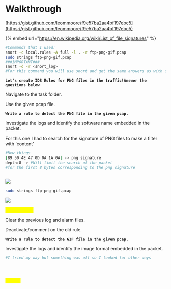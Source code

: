# Walkthrough

[https://gist.github.com/leommoore/f9e57ba2aa4bf197ebc5](https://gist.github.com/leommoore/f9e57ba2aa4bf197ebc5)

{% embed url="https://en.wikipedia.org/wiki/List_of_file_signatures" %}

```bash
#Commands that I used:
snort -c local.rules -A full -l . -r ftp-png-gif.pcap
sudo strings ftp-png-gif.pcap
###IMPORTANT###
snort -d -r <snort_log>
#For this command you will use snort and get the same answers as with strings
```

**`Let's create IDS Rules for PNG files in the traffic!Answer the questions below`**

Navigate to the task folder.

Use the given pcap file.

**`Write a rule to detect the PNG file in the given pcap.`**

Investigate the logs and identify the software name embedded in the packet.



For this one I had to search for the signature of PNG files to make a filter with 'content'

```bash
#New things
|89 50 4E 47 0D 0A 1A 0A| -> png signature
depth:8 -> #Will limit the search of the packet 
#for the first 8 bytes corresponding to the png signature
```

&#x20;

<figure><img src="https://camo.githubusercontent.com/d7fec352bf5f92badd55df05a41c6484f7c329f5b1f16120912500590cd53eec/68747470733a2f2f692e696d6775722e636f6d2f5370354f71384a2e706e67" alt=""><figcaption></figcaption></figure>

&#x20;[![](https://camo.githubusercontent.com/2318b127e87967ec06c2eb0289785af1a70697727bcd44177bf06c40f2e03bdd/68747470733a2f2f692e696d6775722e636f6d2f317131764276442e706e67)](https://camo.githubusercontent.com/2318b127e87967ec06c2eb0289785af1a70697727bcd44177bf06c40f2e03bdd/68747470733a2f2f692e696d6775722e636f6d2f317131764276442e706e67)

```bash
sudo strings ftp-png-gif.pcap
```

[![](https://camo.githubusercontent.com/dc5ce9c40662a8b3bd6de542285ed14dcfd562e21882024a9c6f374b4f38c352/68747470733a2f2f692e696d6775722e636f6d2f6d593367575a672e706e67)](https://camo.githubusercontent.com/dc5ce9c40662a8b3bd6de542285ed14dcfd562e21882024a9c6f374b4f38c352/68747470733a2f2f692e696d6775722e636f6d2f6d593367575a672e706e67)

<mark style="color:yellow;">Adobe Image</mark>&#x20;

Clear the previous log and alarm files.

Deactivate/comment on the old rule.

**`Write a rule to detect the GIF file in the given pcap.`**

Investigate the logs and identify the image format embedded in the packet.

```bash
#I tried my way but something was off so I looked for other ways
```



<figure><img src="https://camo.githubusercontent.com/3d00769eaabb886a82a9fd198a79e003ae1a09f52372d52c7282c8fbf84d56a5/68747470733a2f2f692e696d6775722e636f6d2f42303366736a632e706e67" alt=""><figcaption></figcaption></figure>

<figure><img src="https://camo.githubusercontent.com/2845435614edd871d05291dc7b3328444a522598ae4a83294dfbc4e93f619cf3/68747470733a2f2f692e696d6775722e636f6d2f6b3331666650312e706e67" alt=""><figcaption></figcaption></figure>

&#x20;

<figure><img src="https://camo.githubusercontent.com/80058afac1552b7d58b4307c9caec25e35e25ff17b66f08e942965dfb1306097/68747470733a2f2f692e696d6775722e636f6d2f304e6a6b5073512e706e67" alt=""><figcaption></figcaption></figure>

<mark style="color:yellow;">GIF89a</mark>
